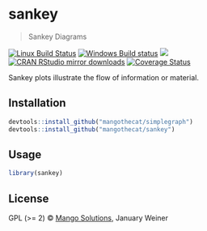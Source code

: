 


# sankey

> Sankey Diagrams

[![Linux Build Status](https://travis-ci.org/MangoTheCat/sankey.svg?branch=master)](https://travis-ci.org/MangoTheCat/sankey)
[![Windows Build status](https://ci.appveyor.com/api/projects/status/github/MangoTheCat/sankey?svg=true)](https://ci.appveyor.com/project/gaborcsardi/sankey)
[![](http://www.r-pkg.org/badges/version/sankey)](http://www.r-pkg.org/pkg/sankey)
[![CRAN RStudio mirror downloads](http://cranlogs.r-pkg.org/badges/sankey)](http://www.r-pkg.org/pkg/sankey)
[![Coverage Status](https://img.shields.io/codecov/c/github/mangothecat/sankey/master.svg)](https://codecov.io/github/mangothecat/sankey?branch=master)

Sankey plots illustrate the flow of information or material.

## Installation


```r
devtools::install_github("mangothecat/simplegraph")
devtools::install_github("mangothecat/sankey")
```

## Usage


```r
library(sankey)
```

## License

GPL (>= 2) © [Mango Solutions](https://github.com/mangothecat), January Weiner

